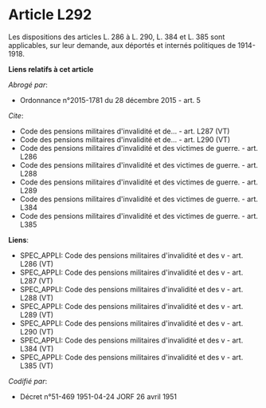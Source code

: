 # Article L292

Les dispositions des articles L. 286 à L. 290, L. 384 et L. 385 sont applicables, sur leur demande, aux déportés et internés
politiques de 1914-1918.

**Liens relatifs à cet article**

_Abrogé par_:

  - Ordonnance n°2015-1781 du 28 décembre 2015 - art. 5

_Cite_:

  - Code des pensions militaires d'invalidité et de... - art. L287 (VT)
  - Code des pensions militaires d'invalidité et de... - art. L290 (VT)
  - Code des pensions militaires d'invalidité et des victimes de guerre. - art. L286
  - Code des pensions militaires d'invalidité et des victimes de guerre. - art. L288
  - Code des pensions militaires d'invalidité et des victimes de guerre. - art. L289
  - Code des pensions militaires d'invalidité et des victimes de guerre. - art. L384
  - Code des pensions militaires d'invalidité et des victimes de guerre. - art. L385

**Liens**:

  - SPEC_APPLI: Code des pensions militaires d'invalidité et des v - art. L286 (VT)
  - SPEC_APPLI: Code des pensions militaires d'invalidité et des v - art. L287 (VT)
  - SPEC_APPLI: Code des pensions militaires d'invalidité et des v - art. L288 (VT)
  - SPEC_APPLI: Code des pensions militaires d'invalidité et des v - art. L289 (VT)
  - SPEC_APPLI: Code des pensions militaires d'invalidité et des v - art. L290 (VT)
  - SPEC_APPLI: Code des pensions militaires d'invalidité et des v - art. L384 (VT)
  - SPEC_APPLI: Code des pensions militaires d'invalidité et des v - art. L385 (VT)

_Codifié par_:

  - Décret n°51-469 1951-04-24 JORF 26 avril 1951
